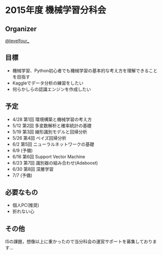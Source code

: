 # 2015年度 機械学習分科会

## Organizer

[@levelfour\_](https://twitter.com/levelfour_)

## 目標
+ 機械学習、Python初心者でも機械学習の基本的な考え方を理解できることを目指す
+ Kaggleでデータ分析の練習をしたい
+ 何らかしらの認識エンジンを作成したい

## 予定

+ 4/28 第1回 環境構築と機械学習の考え方
+ 5/12 第2回 多変数解析と確率統計の基礎
+ 5/19 第3回 線形識別モデルと回帰分析
+ 5/26 第4回 ベイズ回帰分析
+ 6/2 第5回 ニューラルネットワークの基礎
+ 6/9 (予備)
+ 6/16 第6回 Support Vector Machine
+ 6/23 第7回 識別器の組み合わせ(Adaboost)
+ 6/30 第8回 深層学習
+ 7/7 (予備)

## 必要なもの

+ 個人PC(推奨)
+ 折れない心

## その他

ISの課題，想像以上に重かったので当分科会の運営サポートを募集しております…
